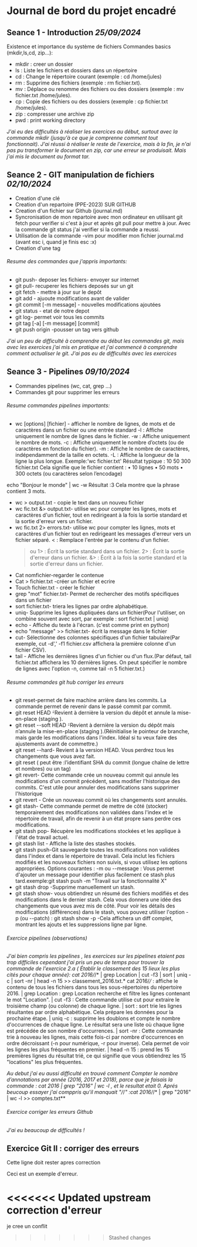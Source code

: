 # Journal de bord du projet encadré

## Seance 1 - Introduction    *25/09/2024*

Existence et importance du système de fichiers
Commandes basics (mkdir,ls,cd, zip...):

* mkdir : creer un dossier
* ls : Liste les fichiers et dossiers dans un répertoire
* cd : Change le répertoire courant (exemple : cd /home/jules)
* rm : Supprime des fichiers (exemple : rm fichier.txt).
* mv : Déplace ou renomme des fichiers ou des dossiers (exemple : mv fichier.txt /home/jules).
* cp : Copie des fichiers ou des dossiers (exemple : cp fichier.txt /home/jules).
* zip : compresser une archive zip
* pwd : print working directory 

*J'ai eu des difficultés à réaliser les exercices au début, surtout avec la commande mkdir (jusqu'à ce que je comprenne comment tout fonctionnait). J'ai réussi à réaliser le reste de l'exercice, mais à la fin, je n'ai pas pu transformer le document en zip, car une erreur se produisait. Mais j'ai mis le document au format tar.*   


## Seance 2 - GIT manipulation de fichiers        *02/10/2024*

- Creation d'une clé 
- Creation d'un repartoire (PPE-2023) SUR GITHUB
- Creation d'un fichier sur Github (journal.md)
- Syncronisation de mon repartoire avec mon ordinateur en utilisant git fetch pour verifier si c'est à jour et après git pull pour mettre à jour. Avec la commande git status j'ai verifier si la commande a reussi.
- Utilisation de la commande -vim pour modifier mon fichier journal.md (avant esc i, quand je finis esc :x)
- Creation d'une tag

###### Resume des commandes que j'appris importants:
* git push- deposer les fichiers- envoyer sur internet
* git pull- recuperer les fichiers deposés sur un git
* git fetch - mettre à jour sur le depôt
* git add <fille>- ajuoute modifications avant de valider
* git commit [-m message] - nouvelles modifications ajoutées 
* git status - etat de notre depot
* git log- permet voir tous les commits
* git tag [-a] [-m message] <tagname> [commit]
* git push origin <tagname>-pousser un tag vers github

*J'ai un peu de difficulté à comprendre au début les commandes git, mais avec les exercices j'ai mis en pratique et j'ai commencé à comprendre comment actualiser le git. J'ai pas eu de difficultés avec les exercices*

## Seance 3 - Pipelines               *09/10/2024*

- Commandes pipelines (wc, cat, grep ...)
- Commandes git pour supprimer les erreurs

###### Resume commandes pipelines importants:
* wc [options] [fichier] - afficher le nombre de lignes, de mots et de caractères dans un fichier ou une entrée standard
	-l : Affiche uniquement le nombre de lignes dans le fichier.
	-w : Affiche uniquement le nombre de mots.
	-c : Affiche uniquement le nombre d’octets (ou de caractères en fonction du fichier).
    -m : Affiche le nombre de caractères, indépendamment de la taille en octets.
	-L : Affiche la longueur de la ligne la plus longue.
Exemple:'wc fichier.txt'
Résultat typique :
10  50  300 fichier.txt
Cela signifie que le fichier contient :
•	10 lignes
•	50 mots
•	300 octets (ou caractères selon l’encodage)

echo "Bonjour le monde" | wc -w
Résultat :3
Cela montre que la phrase contient 3 mots.
* wc > output.txt - copie le text dans un nouveu fichier
* wc fic.txt &> output.txt- utilise wc pour compter les lignes, mots et caractères d'un fichier, tout en redirigeant à la fois la sortie standard et la sortie d'erreur vers un fichier.
* wc fic.txt 2> errors.txt- utilise wc pour compter les lignes, mots et caractères d'un fichier tout en redirigeant les messages d'erreur vers un fichier séparé. 
  < : Remplace l'entrée par le contenu d'un fichier.
  > ou 1> : Écrit la sortie standard dans un fichier.
  2> : Écrit la sortie d'erreur dans un fichier.
  &> : Écrit à la fois la sortie standard et la sortie d'erreur dans un fichier. 
* Cat nomfichier-regarder le contenue 
* Cat > fichier.txt -créer un fichier et ecrire
* Touch fichier.txt - créer le fichier
* grep "mot" fichier.txt- Permet de rechercher des motifs spécifiques dans un fichier
* sort fichier.txt- triera les lignes par ordre alphabétique.
* uniq-  Supprime les lignes dupliquées dans un fichier(Pour l'utiliser, on combine souvent avec sort, par exemple : sort fichier.txt | uniq)
* echo - Affiche du texte à l'écran. (c'est comme print en python)
* echo "message" >> fichier.txt- écrit la message dans le fichier
* cut- Sélectionne des colonnes spécifiques d'un fichier tabulaire(Par exemple, cut -d',' -f1 fichier.csv affichera la première colonne d'un fichier CSV).
* tail - Affiche les dernières lignes d'un fichier ou d'un flux.(Par défaut, tail fichier.txt affichera les 10 dernières lignes. On peut spécifier le nombre de lignes avec l'option -n, comme tail -n 5 fichier.txt.)

###### Resume commandes git hub corriger les erreurs

* git reset-permet de faire machine arrière dans les commits. La commande permet de revenir dans le passé commit par commit.
* git reset HEAD ̃-Revient à dernière la version du dépôt et annule la mise-en-place (staging ).
* git reset --soft HEAD ̃-Revient à dernière la version du dépôt mais n’annule la mise-en-place (staging ).(Réinitialise le pointeur de branche, mais garde les modifications dans l'index. Idéal si tu veux faire des ajustements avant de commettre.)
* git reset --hard- Revient à la version HEAD. Vous perdrez tous les changements que vous avez fait.
* git reset <commit>( <commit> peut être :l’identifiant SHA du commit (longue chaîne de lettre et nombres) ou un tag)
* git revert- Cette commande crée un nouveau commit qui annule les modifications d'un commit précédent, sans modifier l'historique des commits. C'est utile pour annuler des modifications sans supprimer l'historique
* git revert <commit> - Crée un nouveau commit où les changements sont annulés.
* git stash- Cette commande permet de mettre de côté (stocker) temporairement des modifications non validées dans l'index et le répertoire de travail, afin de revenir à un état propre sans perdre ces modifications.
* git stash pop- Récupère les modifications stockées et les applique à l'état de travail actuel.
* git stash list - Affiche la liste des stashes stockés.
* git stash push-Git sauvegarde toutes les modifications non validées dans l'index et dans le répertoire de travail. Cela inclut les fichiers modifiés et les nouveaux fichiers non suivis, si vous utilisez les options appropriées.
Options courantes :
 -m ou --message : Vous permet d'ajouter un message pour identifier plus facilement ce stash plus tard.exemple:git stash push -m "Travail sur la fonctionnalité X"
* git stash drop <stash>-Supprime manuellement un stash.
* git stash show- vous obtiendrez un résumé des fichiers modifiés et des modifications dans le dernier stash. Cela vous donnera une idée des changements que vous avez mis de côté.
Pour voir les détails des modifications (différences) dans le stash, vous pouvez utiliser l'option -p (ou --patch) :
git stash show -p    -Cela affichera un diff complet, montrant les ajouts et les suppressions ligne par ligne.

###### Exercice pipelines (observations)

*J'ai bien compris les pipelines , les exercices sur les pipelines etaient pas trop difficiles cependant j'ai pris un peu de temps pour trouver la commande de l'exercice 2.a ( Établir le classement des 15 lieux les plus cités pour chaque année): cat 2016/*/* | grep Location | cut -f3 | sort | uniq -c | sort -nr | head -n 15 >> classement_2016.txt.*
cat 2016/*/* : affiche le contenu de tous les fichiers dans tous les sous-répertoires du répertoire 2016.
| grep Location : grep Location recherche et filtre les lignes contenant le mot "Location".
| cut -f3 : Cette commande utilise cut pour extraire le troisième champ (ou colonne) de chaque ligne.
| sort : sort trie les lignes résultantes par ordre alphabétique. Cela prépare les données pour la prochaine étape.
| uniq -c : supprime les doublons et compte le nombre d'occurrences de chaque ligne. Le résultat sera une liste où chaque ligne est précédée de son nombre d'occurrences.
| sort -nr : Cette commande trie à nouveau les lignes, mais cette fois-ci par nombre d'occurrences en ordre décroissant (-n pour numérique, -r pour inverse). Cela permet de voir les lignes les plus fréquentes en premier.
| head -n 15 : prend les 15 premières lignes du résultat trié, ce qui signifie que vous obtiendrez les 15 "locations" les plus fréquentes.

 *Au debut j'ai eu aussi difficulté en trouvé comment Compter le nombre d’annotations par année (2016, 2017 et 2018), parce que je faisais la commande : cat 2016 | grep "2016" | wc -l , et le resultat etait 0. Aprés beucoup essayer j'ai comppris qu'il manquait "/*/*" :cat 2016/*/* | grep "2016" | wc -l >> comptes.txt**

 
###### Exercice corriger les erreurs Github

*J'ai eu beaucoup de difficultés !*


## Exercice Git II : corriger des erreurs

Cette ligne doit rester apres correction

Ceci est un exemple d'erreur.

<<<<<<< Updated upstream
correction d'erreur
=======

je cree un conflit
>>>>>>> Stashed changes



